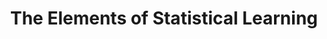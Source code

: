 ---
title: "The Elements of Statistical Learning"
description: "The Elements of Statistical Learning"
type: project
project: projects/esl
---